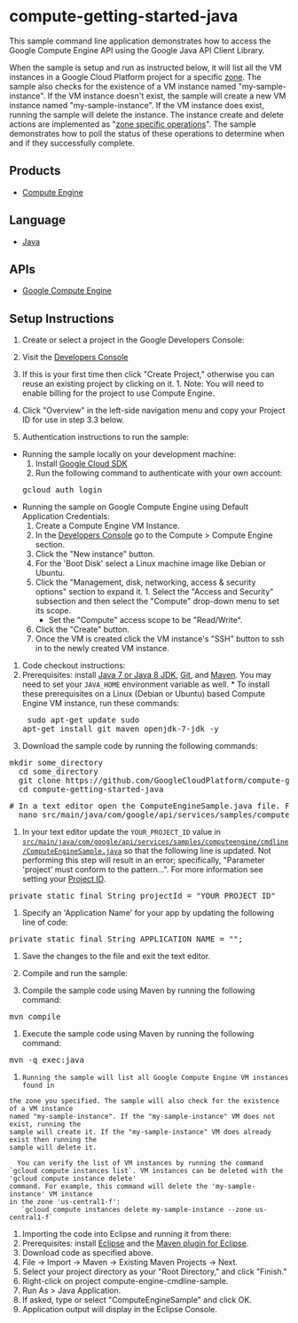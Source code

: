 compute-getting-started-java
============================

This sample command line application demonstrates how to access the Google
Compute Engine API using the Google Java API Client Library.

When the sample is setup and run as instructed below, it will list all the
VM instances in a Google Cloud Platform project for a specific
[zone](https://cloud.google.com/compute/docs/zones).
The sample also checks for the existence of a VM instance named
"my-sample-instance". If the VM instance doesn't exist, the sample
will create a new VM instance named "my-sample-instance". If the VM instance
does exist, running the sample will delete the instance. The instance create
and delete actions are implemented as
"[zone specific operations](https://cloud.google.com/compute/docs/reference/latest/zoneOperations#resource)".
The sample demonstrates how to poll the status of these operations to
determine when and if they successfully complete.

## Products
- [Compute Engine][1]

## Language
- [Java][2]

## APIs
- [Google Compute Engine][3]

## Setup Instructions
1. Create or select a project in the Google Developers Console:
  1. Visit the [Developers Console][4]
  1. If this is your first time then click "Create Project," otherwise you can
reuse an existing project by clicking on it.
    1. Note: You will need to enable billing for the project to use Compute
    Engine.
  1. Click "Overview" in the left-side navigation menu and copy your Project ID
  for use in step 3.3 below.

1. Authentication instructions to run the sample:
  * Running the sample locally on your development machine:
      1. Install [Google Cloud SDK](https://cloud.google.com/sdk/)
      1. Run the following command to authenticate with your own account:
      <pre>gcloud auth login</pre>
  * Running the sample on Google Compute Engine using Default Application
  Credentials:
      1. Create a Compute Engine VM Instance.
      1. In the [Developers Console](https://console.developers.google.com/project)
      go to the Compute > Compute Engine section.
      1. Click the "New instance" button.
      1. For the 'Boot Disk' select a Linux machine image like Debian or Ubuntu.
      1. Click the "Management, disk, networking, access & security options"
      section to expand it.
        1.  Select the "Access and Security" subsection and then select the
        "Compute" drop-down menu to set its scope.
          *  Set the "Compute" access scope to be "Read/Write".
      1. Click the "Create" button.
      1. Once the VM is created click the VM instance's "SSH" button to ssh
    in to the newly created VM instance.

1. Code checkout instructions:
  1. Prerequisites: install [Java 7 or Java 8 JDK][2], [Git][7], and [Maven][8].
You may need to set your `JAVA_HOME` environment variable as well.
    * To install these prerequisites on a Linux (Debian or Ubuntu) based Compute Engine VM
    instance, run these commands:
    <pre>
    sudo apt-get update
    sudo apt-get install git maven openjdk-7-jdk -y
    </pre>
  1. Download the sample code by running the following commands:
  <pre>mkdir some_directory
  cd some_directory
  git clone https://github.com/GoogleCloudPlatform/compute-getting-started-java.git
  cd compute-getting-started-java</pre>
   <pre># In a text editor open the ComputeEngineSample.java file. For example, to edit the file with nano:
  nano src/main/java/com/google/api/services/samples/computeengine/cmdline/ComputeEngineSample.java</pre>

  1. In your text editor update the `YOUR_PROJECT_ID` value in
  [`src/main/java/com/google/api/services/samples/computeengine/cmdline/ComputeEngineSample.java`][5]
so that the following line is updated. Not performing this step will result
in an error; specifically, "Parameter 'project' must conform to the pattern...".
For more information see setting your [Project ID][6].
  <pre>private static final String projectId = "YOUR_PROJECT_ID"</pre>
  1. Specify an 'Application Name' for your app by updating the following line of code:
  <pre>private static final String APPLICATION_NAME = "";</pre>
  1. Save the changes to the file and exit the text editor.

1. Compile and run the sample:
  1. Compile the sample code using Maven by running the following command:
  <pre>mvn compile</pre>
  1. Execute the sample code using Maven by running the following command:
  <pre>mvn -q exec:java</pre>
  1.     Running the sample will list all Google Compute Engine VM instances found in
    the zone you specified. The sample will also check for the existence of a VM instance
    named "my-sample-instance". If the "my-sample-instance" VM does not exist, running the
    sample will create it. If the "my-sample-instance" VM does already exist then running the
    sample will delete it.

      You can verify the list of VM instances by running the command
    `gcloud compute instances list`. VM instances can be deleted with the 'gcloud compute instance delete'
    command. For example, this command will delete the 'my-sample-instance' VM instance
    in the zone 'us-central1-f':
       `gcloud compute instances delete my-sample-instance --zone us-central1-f`

1. Importing the code into Eclipse and running it from there:
  1. Prerequisites: install [Eclipse][9] and the [Maven plugin for Eclipse][10].
  1. Download code as specified above.
  1. File -> Import -> Maven -> Existing Maven Projects -> Next.
  1. Select your project directory as your "Root Directory," and click "Finish."
  1. Right-click on project compute-engine-cmdline-sample.
  1. Run As > Java Application.
  1. If asked, type or select "ComputeEngineSample" and click OK.
  1. Application output will display in the Eclipse Console.

[1]: https://developers.google.com/compute
[2]: http://java.com/en/download/faq/develop.xml
[3]: https://developers.google.com/compute
[4]: https://console.developers.google.com/project
[5]: https://github.com/GoogleCloudPlatform/compute-getting-started-java/blob/master/src/main/java/com/google/api/services/samples/computeengine/cmdline/ComputeEngineSample.java#L51
[6]: https://developers.google.com/console/help/new/#projectnumber
[7]: http://git-scm.com/downloads
[8]: http://maven.apache.org/download.html
[9]: http://www.eclipse.org/downloads/
[10]: http://download.eclipse.org/technology/m2e/releases/
